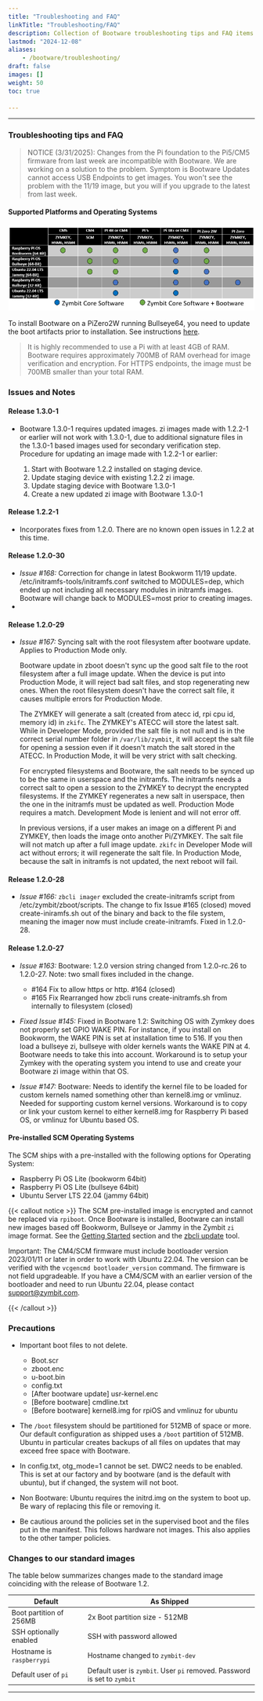 ```yaml
---
title: "Troubleshooting and FAQ"
linkTitle: "Troubleshooting/FAQ"
description: Collection of Bootware troubleshooting tips and FAQ items
lastmod: "2024-12-08"
aliases:
    - /bootware/troubleshooting/
draft: false
images: []
weight: 50
toc: true

---
```


-----
### Troubleshooting tips and FAQ

> NOTICE (3/31/2025): Changes from the Pi foundation to the Pi5/CM5 firmware from last week are incompatible with Bootware. We are working on a solution to the problem. Symptom is Bootware Updates cannot access USB Endpoints to get images. You won't see the problem with the 11/19 image, but you will if you upgrade to the latest from last week.

#### Supported Platforms and Operating Systems

![supported OSs](../../supported-os-dots.png)

To install Bootware on a PiZero2W running Bullseye64, you need to update the boot artifacts prior to installation. See instructions [here](pizero-bullseye).

> It is highly recommended to use a Pi with at least 4GB of RAM. Bootware requires approximately 700MB of RAM overhead for image verification and encryption. For HTTPS endpoints, the image must be 700MB smaller than your total RAM.


### Issues and Notes

#### Release 1.3.0-1

* Bootware 1.3.0-1 requires updated images. zi images made with 1.2.2-1 or earlier will not work with 1.3.0-1, due to additional signature files in the 1.3.0-1 based images used for secondary verification step. Procedure for updating an image made with 1.2.2-1 or earlier:

  1. Start with Bootware 1.2.2 installed on staging device.
  2. Update staging device with existing 1.2.2 zi image.
  3. Update staging device with Bootware 1.3.0-1
  4. Create a new updated zi image with Bootware 1.3.0-1

#### Release 1.2.2-1

* Incorporates fixes from 1.2.0. There are no known open issues in 1.2.2 at this time.

#### Release 1.2.0-30

*  *Issue #168:*  Correction for change in latest Bookworm 11/19 update. /etc/initramfs-tools/initramfs.conf switched to MODULES=dep, which ended up not including all necessary modules in initramfs images. Bootware will change back to MODULES=most prior to creating images.
*  
#### Release 1.2.0-29

*  *Issue #167:*  Syncing salt with the root filesystem after bootware update. Applies to Production Mode only.

    Bootware update in zboot doesn't sync up the good salt file to the root filesystem after a full image update. When the device is put into Production Mode, it will reject bad salt files, and stop regenerating new ones. When the root filesystem doesn't have the correct salt file, it causes multiple errors for Production Mode.

    The ZYMKEY will generate a salt (created from atecc id, rpi cpu id, memory id) in `zkifc`. The ZYMKEY's ATECC will store the latest salt. While in Developer Mode, provided the salt file is not null and is in the correct serial number folder in `/var/lib/zymbit`, it will accept the salt file for opening a session even if it doesn't match the salt stored in the ATECC. In Production Mode, it will be very strict with salt checking.

    For encrypted filesystems and Bootware, the salt needs to be synced up to be the same in userspace and the initramfs. The initramfs needs a correct salt to open a session to the ZYMKEY to decrypt the encrypted filesystems. If the ZYMKEY regenerates a new salt in userspace, then the one in the initramfs must be updated as well. Production Mode requires a match. Development Mode is lenient and will not error off.

    In previous versions, if a user makes an image on a different Pi and ZYMKEY, then loads the image onto another Pi/ZYMKEY. The salt file will not match up after a full image update. `zkifc` in Developer Mode will act without errors; it will regenerate the salt file. In Production Mode, because the salt in initramfs is not updated, the next reboot will fail.

#### Release 1.2.0-28

* *Issue #166:*  `zbcli imager` excluded the create-initramfs script from /etc/zymbit/zboot/scripts. The change to fix Issue #165 (closed) moved create-iniramfs.sh out of the binary and back to the file system, meaning the imager now must include create-initramfs. Fixed in 1.2.0-28.

#### Release 1.2.0-27

* *Issue #163:*  Bootware: 1.2.0 version string changed from 1.2.0-rc.26 to 1.2.0-27.  Note: two small fixes included in the change.
       
   *   #164 Fix to allow https or http. #164 (closed)       
   *   #165 Fix Rearranged how zbcli runs create-initramfs.sh from internally to filesystem (closed)
  
* *Fixed Issue #145:* Fixed in Bootware 1.2: Switching OS with Zymkey does not properly set GPIO WAKE PIN. For instance, if you install on Bookworm, the WAKE PIN is set at installation time to 516. If you then load a bullseye zi, bullseye with older kernels wants the WAKE PIN at 4. Bootware needs to take this into account. Workaround is to setup your Zymkey with the operating system you intend to use and create your Bootware zi image within that OS.

* *Issue #147:* Bootware: Needs to identify the kernel file to be loaded for custom kernels named something other than kernel8.img or vmlinuz. Needed for supporting custom kernel versions. Workaround is to copy or link your custom kernel to either kernel8.img for Raspberry Pi based OS, or vmlinuz for Ubuntu based OS.

#### Pre-installed SCM Operating Systems

The SCM ships with a pre-installed with the following options for Operating System:

* Raspberry Pi OS Lite (bookworm 64bit)
* Raspberry Pi OS Lite (bullseye 64bit)
* Ubuntu Server LTS 22.04 (jammy 64bit)

{{< callout notice >}}
The SCM pre-installed image is encrypted and cannot be replaced via `rpiboot`. Once Bootware is installed, Bootware can install new images based off Bookworm, Bullseye or Jammy in the Zymbit `zi` image format. See the [Getting Started](../getting-started) section and the [zbcli update](../zbcli/update) tool.

Important: The CM4/SCM firmware must include bootloader version 2023/01/11 or later in order to work with Ubuntu 22.04. The version can be verified with the `vcgencmd bootloader_version` command. The firmware is not field upgradeable. If you have a CM4/SCM with an earlier version of the bootloader and need to run Ubuntu 22.04, please contact support@zymbit.com.

{{< /callout >}}

### Precautions

- Important boot files to not delete.
    - Boot.scr
    - zboot.enc
    - u-boot.bin
    - config.txt
    - [After bootware update] usr-kernel.enc
    - [Before bootware] cmdline.txt
    - [Before bootware] kernel8.img for rpiOS and vmlinuz for ubuntu

- The `/boot` filesystem should be partitioned for 512MB of space or more. Our default configuration as shipped uses a `/boot` partition of 512MB. Ubuntu in particular creates backups of all files on updates that may exceed free space with Bootware.
- In config.txt, otg_mode=1 cannot be set. DWC2 needs to be enabled. This is set at our factory and by bootware (and is the default with ubuntu), but if changed, the system will not boot.
- Non Bootware: Ubuntu requires the initrd.img on the system to boot up. Be wary of replacing this file or removing it.
- Be cautious around the policies set in the supervised boot and the files put in the manifest. This follows hardware not images. This also applies to the other tamper policies.
### Changes to our standard images

The table below summarizes changes made to the standard image coinciding with the release of Bootware 1.2.

| Default | As Shipped |
|------------------|--------------------------|
| Boot partition of 256MB | 2x Boot partition size - 512MB |
| SSH optionally enabled |SSH with password allowed |
| Hostname is `raspberrypi` | Hostname changed to `zymbit-dev` |
| Default user of `pi` | Default user is `zymbit`. User `pi` removed. Password is set to `zymbit` |

-----

